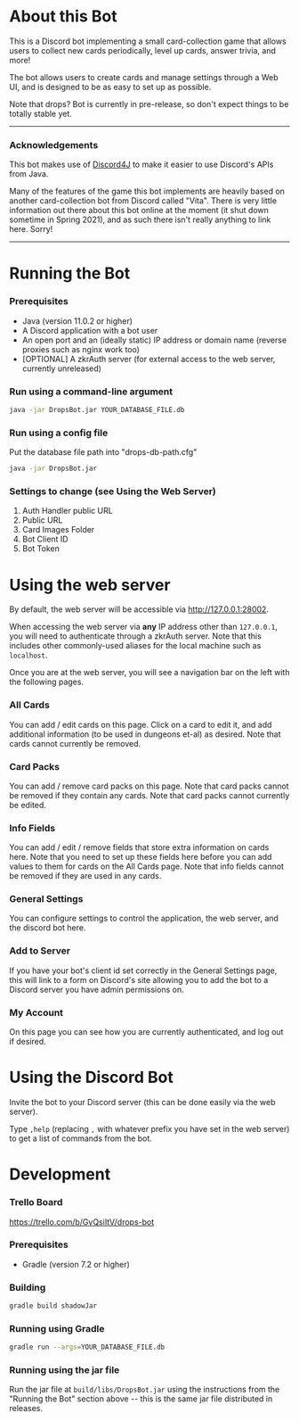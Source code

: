 # About this Bot

This is a Discord bot implementing a small card-collection game that allows users to collect new cards periodically, level up cards, answer trivia, and more!

The bot allows users to create cards and manage settings through a Web UI, and is designed to be as easy to set up as possible.

Note that drops? Bot is currently in pre-release, so don't expect things to be totally stable yet.

----

### Acknowledgements

This bot makes use of [Discord4J](https://github.com/Discord4J/Discord4J) to make it easier to use Discord's APIs from Java.

Many of the features of the game this bot implements are heavily based on another card-collection bot from Discord called "Vita". There is very little information out there about this bot online at the moment (it shut down sometime in Spring 2021), and as such there isn't really anything to link here. Sorry!

----

# Running the Bot

### Prerequisites
- Java (version 11.0.2 or higher)
- A Discord application with a bot user
- An open port and an (ideally static) IP address or domain name (reverse proxies such as nginx work too)
- [OPTIONAL] A zkrAuth server (for external access to the web server, currently unreleased)

### Run using a command-line argument
```bash
java -jar DropsBot.jar YOUR_DATABASE_FILE.db
```

### Run using a config file
Put the database file path into "drops-db-path.cfg"
```bash
java -jar DropsBot.jar
```

### Settings to change (see Using the Web Server)
1. Auth Handler public URL
2. Public URL
3. Card Images Folder
4. Bot Client ID
5. Bot Token

# Using the web server
By default, the web server will be accessible via http://127.0.0.1:28002.

When accessing the web server via **any** IP address other than `127.0.0.1`, you will need to authenticate through a zkrAuth server. Note that this includes other commonly-used aliases for the local machine such as `localhost`.

Once you are at the web server, you will see a navigation bar on the left with the following pages.

### All Cards
You can add / edit cards on this page.
Click on a card to edit it, and add additional information (to be used in dungeons et-al) as desired.
Note that cards cannot currently be removed.
### Card Packs
You can add / remove card packs on this page.
Note that card packs cannot be removed if they contain any cards.
Note that card packs cannot currently be edited.
### Info Fields
You can add / edit / remove fields that store extra information on cards here.
Note that you need to set up these fields here before you can add values to them for cards on the All Cards page.
Note that info fields cannot be removed if they are used in any cards.
### General Settings
You can configure settings to control the application, the web server, and the discord bot here.
### Add to Server
If you have your bot's client id set correctly in the General Settings page, this will link to a form on Discord's site allowing you to add the bot to a Discord server you have admin permissions on.
### My Account
On this page you can see how you are currently authenticated, and log out if desired.

# Using the Discord Bot
Invite the bot to your Discord server (this can be done easily via the web server).

Type `,help` (replacing `,` with whatever prefix you have set in the web server) to get a list of commands from the bot.

# Development

### Trello Board
https://trello.com/b/GvQsiItV/drops-bot

### Prerequisites
- Gradle (version 7.2 or higher)

### Building
```bash
gradle build shadowJar
```

### Running using Gradle
```bash
gradle run --args=YOUR_DATABASE_FILE.db
```

### Running using the jar file
Run the jar file at `build/libs/DropsBot.jar` using the instructions from the "Running the Bot" section above -- this is the same jar file distributed in releases.

